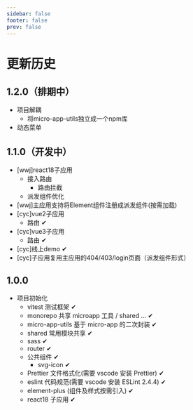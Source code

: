 ```yaml
---
sidebar: false
footer: false
prev: false
---
```


# 更新历史

## 1.2.0（排期中）
- 项目解耦
  - 将micro-app-utils独立成一个npm库
- 动态菜单

## 1.1.0（开发中）
- [wwj]react18子应用
  - 接入路由
    - 路由拦截
  - 派发组件优化
- [wwj]主应用支持将Element组件注册成派发组件(按需加载)
- [cyc]vue2子应用
  - 路由 ✔
- [cyc]vue3子应用
  - 路由 ✔
- [cyc]线上demo ✔
- [cyc]子应用复用主应用的404/403/login页面（派发组件形式）

## 1.0.0
- 项目初始化
  - vitest 测试框架 ✔
  - monorepo 共享 microapp 工具 / shared ... ✔
  - micro-app-utils 基于 micro-app 的二次封装 ✔
  - shared 常用模块共享 ✔
  - sass ✔
  - router ✔
  - 公共组件 ✔
    - svg-icon ✔
  - Prettier 文件格式化(需要 vscode 安装 Prettier) ✔
  - eslint 代码规范(需要 vscode 安装 ESLint 2.4.4) ✔
  - element-plus (组件及样式按需引入) ✔
  - react18 子应用 ✔